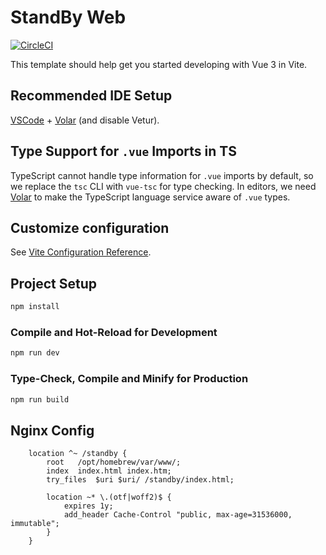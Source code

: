 # StandBy Web

[![CircleCI](https://dl.circleci.com/status-badge/img/circleci/5Q5Wtj99uUSh3smo3BU9Fu/AkAG8p4SHPuRmyxAWrgwwN/tree/main.svg?style=svg&circle-token=CCIPRJ_2fmHaM97dUucEZvqYHdRzV_1f3362ba02bd572b98bf3248bf92f32b297c010e)](https://dl.circleci.com/status-badge/redirect/circleci/5Q5Wtj99uUSh3smo3BU9Fu/AkAG8p4SHPuRmyxAWrgwwN/tree/main)

This template should help get you started developing with Vue 3 in Vite.

## Recommended IDE Setup

[VSCode](https://code.visualstudio.com/) + [Volar](https://marketplace.visualstudio.com/items?itemName=Vue.volar) (and disable Vetur).

## Type Support for `.vue` Imports in TS

TypeScript cannot handle type information for `.vue` imports by default, so we replace the `tsc` CLI with `vue-tsc` for type checking. In editors, we need [Volar](https://marketplace.visualstudio.com/items?itemName=Vue.volar) to make the TypeScript language service aware of `.vue` types.

## Customize configuration

See [Vite Configuration Reference](https://vite.dev/config/).

## Project Setup

```sh
npm install
```

### Compile and Hot-Reload for Development

```sh
npm run dev
```

### Type-Check, Compile and Minify for Production

```sh
npm run build
```

## Nginx Config

```nginx
    location ^~ /standby {
        root   /opt/homebrew/var/www/;
        index  index.html index.htm;
        try_files  $uri $uri/ /standby/index.html;
        
        location ~* \.(otf|woff2)$ {
            expires 1y;
            add_header Cache-Control "public, max-age=31536000, immutable";
        }
    }
```